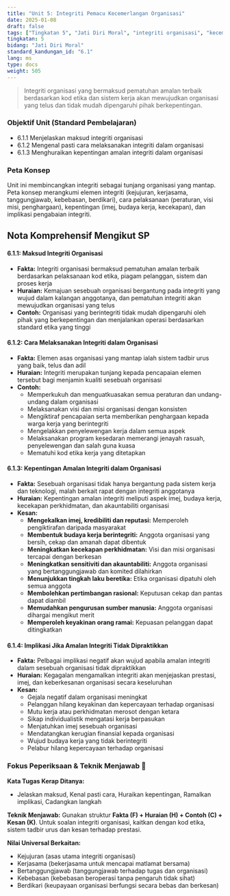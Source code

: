 ```yaml
---
title: "Unit 5: Integriti Pemacu Kecemerlangan Organisasi"
date: 2025-01-08
draft: false
tags: ["Tingkatan 5", "Jati Diri Moral", "integriti organisasi", "kecemerlangan", "kod etika", "tadbir urus"]
tingkatan: 5
bidang: "Jati Diri Moral"
standard_kandungan_id: "6.1"
lang: ms
type: docs
weight: 505
---
```


> Integriti organisasi yang bermaksud pematuhan amalan terbaik berdasarkan kod etika dan sistem kerja akan mewujudkan organisasi yang telus dan tidak mudah dipengaruhi pihak berkepentingan.

### Objektif Unit (Standard Pembelajaran)

- 6.1.1 Menjelaskan maksud integriti organisasi
- 6.1.2 Mengenal pasti cara melaksanakan integriti dalam organisasi
- 6.1.3 Menghuraikan kepentingan amalan integriti dalam organisasi

### Peta Konsep

Unit ini membincangkan integriti sebagai tunjang organisasi yang mantap. Peta konsep merangkumi elemen integriti (kejujuran, kerjasama, tanggungjawab, kebebasan, berdikari), cara pelaksanaan (peraturan, visi misi, penghargaan), kepentingan (imej, budaya kerja, kecekapan), dan implikasi pengabaian integriti.

## Nota Komprehensif Mengikut SP

#### 6.1.1: Maksud Integriti Organisasi

- **Fakta:** Integriti organisasi bermaksud pematuhan amalan terbaik berdasarkan pelaksanaan kod etika, piagam pelanggan, sistem dan proses kerja
- **Huraian:** Kemajuan sesebuah organisasi bergantung pada integriti yang wujud dalam kalangan anggotanya, dan pematuhan integriti akan mewujudkan organisasi yang telus
- **Contoh:** Organisasi yang berintegriti tidak mudah dipengaruhi oleh pihak yang berkepentingan dan menjalankan operasi berdasarkan standard etika yang tinggi

#### 6.1.2: Cara Melaksanakan Integriti dalam Organisasi

- **Fakta:** Elemen asas organisasi yang mantap ialah sistem tadbir urus yang baik, telus dan adil
- **Huraian:** Integriti merupakan tunjang kepada pencapaian elemen tersebut bagi menjamin kualiti sesebuah organisasi
- **Contoh:**
  - Memperkukuh dan menguatkuasakan semua peraturan dan undang-undang dalam organisasi
  - Melaksanakan visi dan misi organisasi dengan konsisten
  - Mengiktiraf pencapaian serta memberikan penghargaan kepada warga kerja yang berintegriti
  - Mengelakkan penyelewengan kerja dalam semua aspek
  - Melaksanakan program kesedaran memerangi jenayah rasuah, penyelewengan dan salah guna kuasa
  - Mematuhi kod etika kerja yang ditetapkan

#### 6.1.3: Kepentingan Amalan Integriti dalam Organisasi

- **Fakta:** Sesebuah organisasi tidak hanya bergantung pada sistem kerja dan teknologi, malah berkait rapat dengan integriti anggotanya
- **Huraian:** Kepentingan amalan integriti meliputi aspek imej, budaya kerja, kecekapan perkhidmatan, dan akauntabiliti organisasi
- **Kesan:**
  - **Mengekalkan imej, kredibiliti dan reputasi:** Memperoleh pengiktirafan daripada masyarakat
  - **Membentuk budaya kerja berintegriti:** Anggota organisasi yang bersih, cekap dan amanah dapat dibentuk
  - **Meningkatkan kecekapan perkhidmatan:** Visi dan misi organisasi tercapai dengan berkesan
  - **Meningkatkan sensitiviti dan akauntabiliti:** Anggota organisasi yang bertanggungjawab dan komited dilahirkan
  - **Menunjukkan tingkah laku beretika:** Etika organisasi dipatuhi oleh semua anggota
  - **Membolehkan pertimbangan rasional:** Keputusan cekap dan pantas dapat diambil
  - **Memudahkan pengurusan sumber manusia:** Anggota organisasi dihargai mengikut merit
  - **Memperoleh keyakinan orang ramai:** Kepuasan pelanggan dapat ditingkatkan

#### 6.1.4: Implikasi Jika Amalan Integriti Tidak Dipraktikkan

- **Fakta:** Pelbagai implikasi negatif akan wujud apabila amalan integriti dalam sesebuah organisasi tidak dipraktikkan
- **Huraian:** Kegagalan mengamalkan integriti akan menjejaskan prestasi, imej, dan keberkesanan organisasi secara keseluruhan
- **Kesan:**
  - Gejala negatif dalam organisasi meningkat
  - Pelanggan hilang keyakinan dan kepercayaan terhadap organisasi
  - Mutu kerja atau perkhidmatan merosot dengan ketara
  - Sikap individualistik mengatasi kerja berpasukan
  - Menjatuhkan imej sesebuah organisasi
  - Mendatangkan kerugian finansial kepada organisasi
  - Wujud budaya kerja yang tidak berintegriti
  - Pelabur hilang kepercayaan terhadap organisasi

### Fokus Peperiksaan & Teknik Menjawab 📝

**Kata Tugas Kerap Ditanya:**
- Jelaskan maksud, Kenal pasti cara, Huraikan kepentingan, Ramalkan implikasi, Cadangkan langkah

**Teknik Menjawab:**
Gunakan struktur **Fakta (F) + Huraian (H) + Contoh (C) + Kesan (K)**. Untuk soalan integriti organisasi, kaitkan dengan kod etika, sistem tadbir urus dan kesan terhadap prestasi.

**Nilai Universal Berkaitan:**
- Kejujuran (asas utama integriti organisasi)
- Kerjasama (bekerjasama untuk mencapai matlamat bersama)
- Bertanggungjawab (tanggungjawab terhadap tugas dan organisasi)
- Kebebasan (kebebasan beroperasi tanpa pengaruh tidak sihat)
- Berdikari (keupayaan organisasi berfungsi secara bebas dan berkesan)